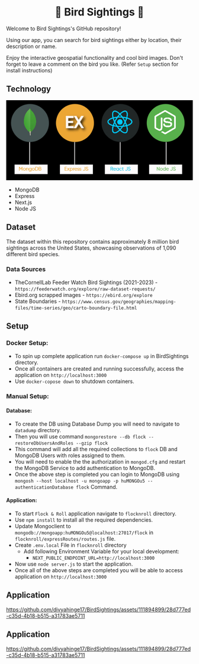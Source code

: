 <div align="center" style="margin-top: 0;">
<h1> 📸 Bird Sightings 📸 </h1>

</div>


Welcome to Bird Sightings's GitHub repository!

Using our app, you can search for bird sightings either by location, their description or name.

Enjoy the interactive geospatial functionality and cool bird images. Don't forget to leave a comment on the bird you like. (Refer `Setup` section for install instructions)

## Technology

![tech stack](readmeImages/mern.png)

- MongoDB
- Express
- Next.js
- Node JS

## Dataset
The dataset within this repository contains approximately 8 million bird sightings across the United States, showcasing observations of 1,090 different bird species. 

### Data Sources 

- TheCornellLab Feeder Watch Bird Sightings (2021-2023) - `https://feederwatch.org/explore/raw-dataset-requests/`
- Ebird.org scrapped images - `https://ebird.org/explore`
- State Boundaries - `https://www.census.gov/geographies/mapping-files/time-series/geo/carto-boundary-file.html`

## Setup

### Docker Setup:
- To spin up complete application run `docker-compose up` in BirdSightings directory.
- Once all containers are created and running successfully, access the application on `http://localhost:3000`
- Use `docker-copose down` to shutdown containers.

### Manual Setup:
#### Database:
- To create the DB using Database Dump you will need to navigate to `datadump` directory.
- Then you will use command `mongorestore --db flock --restoreDbUsersAndRoles --gzip flock`
- This command will add all the required collections to `flock` DB and MongoDB Users with roles assigned to them.
- You will need to enable the the authorization in `mongod.cfg` and restart the MongoDB Service to add authentication to MongoDB.
- Once the above step is completed you can login to MongoDB using `mongosh --host localhost -u mongoapp -p huMONGOu5 --authenticationDatabase flock` Command.

#### Application:
- To start `Flock & Roll` application navigate to `flocknroll` directory.
- Use `npm install` to install all the required dependencies.
- Update Mongoclient to `mongodb://mongoapp:huMONGOu5@localhost:27017/flock` in `flocknroll/expressRoutes/routes.js` file. 
- Create `.env.local` File in `flocknroll` directory
    - Add following Environment Variable for your local development:
        - `NEXT_PUBLIC_ENDPOINT_URL=http://localhost:3000`
- Now use `node server.js` to start the application.
- Once all of the above steps are completed you will be able to access application on `http://localhost:3000`

## Application


https://github.com/divyahinge17/BirdSightings/assets/111894899/28d777ed-c35d-4b18-b515-a31783ae5711


## Application

https://github.com/divyahinge17/BirdSightings/assets/111894899/28d777ed-c35d-4b18-b515-a31783ae5711




